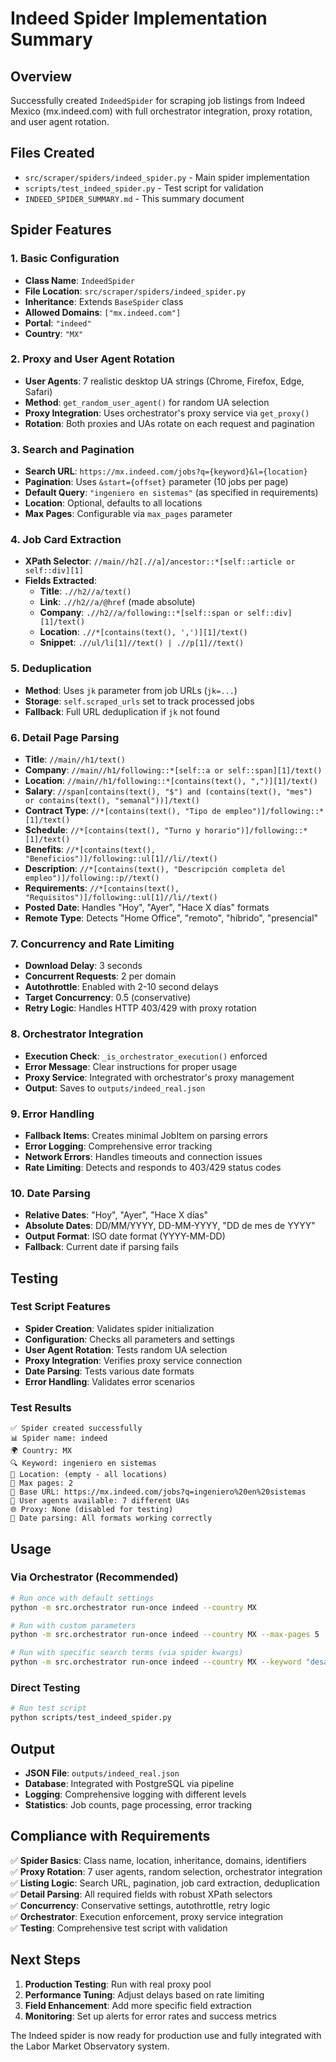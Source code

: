 # Indeed Spider Implementation Summary

## Overview
Successfully created `IndeedSpider` for scraping job listings from Indeed Mexico (mx.indeed.com) with full orchestrator integration, proxy rotation, and user agent rotation.

## Files Created
- `src/scraper/spiders/indeed_spider.py` - Main spider implementation
- `scripts/test_indeed_spider.py` - Test script for validation
- `INDEED_SPIDER_SUMMARY.md` - This summary document

## Spider Features

### 1. Basic Configuration
- **Class Name**: `IndeedSpider`
- **File Location**: `src/scraper/spiders/indeed_spider.py`
- **Inheritance**: Extends `BaseSpider` class
- **Allowed Domains**: `["mx.indeed.com"]`
- **Portal**: `"indeed"`
- **Country**: `"MX"`

### 2. Proxy and User Agent Rotation
- **User Agents**: 7 realistic desktop UA strings (Chrome, Firefox, Edge, Safari)
- **Method**: `get_random_user_agent()` for random UA selection
- **Proxy Integration**: Uses orchestrator's proxy service via `get_proxy()`
- **Rotation**: Both proxies and UAs rotate on each request and pagination

### 3. Search and Pagination
- **Search URL**: `https://mx.indeed.com/jobs?q={keyword}&l={location}`
- **Pagination**: Uses `&start={offset}` parameter (10 jobs per page)
- **Default Query**: `"ingeniero en sistemas"` (as specified in requirements)
- **Location**: Optional, defaults to all locations
- **Max Pages**: Configurable via `max_pages` parameter

### 4. Job Card Extraction
- **XPath Selector**: `//main//h2[.//a]/ancestor::*[self::article or self::div][1]`
- **Fields Extracted**:
  - **Title**: `.//h2//a/text()`
  - **Link**: `.//h2//a/@href` (made absolute)
  - **Company**: `.//h2//a/following::*[self::span or self::div][1]/text()`
  - **Location**: `.//*[contains(text(), ',')][1]/text()`
  - **Snippet**: `.//ul/li[1]//text() | .//p[1]//text()`

### 5. Deduplication
- **Method**: Uses `jk` parameter from job URLs (`jk=...`)
- **Storage**: `self.scraped_urls` set to track processed jobs
- **Fallback**: Full URL deduplication if `jk` not found

### 6. Detail Page Parsing
- **Title**: `//main//h1/text()`
- **Company**: `//main//h1/following::*[self::a or self::span][1]/text()`
- **Location**: `//main//h1/following::*[contains(text(), ",")][1]/text()`
- **Salary**: `//span[contains(text(), "$") and (contains(text(), "mes") or contains(text(), "semanal"))]/text()`
- **Contract Type**: `//*[contains(text(), "Tipo de empleo")]/following::*[1]/text()`
- **Schedule**: `//*[contains(text(), "Turno y horario")]/following::*[1]/text()`
- **Benefits**: `//*[contains(text(), "Beneficios")]/following::ul[1]//li//text()`
- **Description**: `//*[contains(text(), "Descripción completa del empleo")]/following::p//text()`
- **Requirements**: `//*[contains(text(), "Requisitos")]/following::ul[1]//li//text()`
- **Posted Date**: Handles "Hoy", "Ayer", "Hace X días" formats
- **Remote Type**: Detects "Home Office", "remoto", "híbrido", "presencial"

### 7. Concurrency and Rate Limiting
- **Download Delay**: 3 seconds
- **Concurrent Requests**: 2 per domain
- **Autothrottle**: Enabled with 2-10 second delays
- **Target Concurrency**: 0.5 (conservative)
- **Retry Logic**: Handles HTTP 403/429 with proxy rotation

### 8. Orchestrator Integration
- **Execution Check**: `_is_orchestrator_execution()` enforced
- **Error Message**: Clear instructions for proper usage
- **Proxy Service**: Integrated with orchestrator's proxy management
- **Output**: Saves to `outputs/indeed_real.json`

### 9. Error Handling
- **Fallback Items**: Creates minimal JobItem on parsing errors
- **Error Logging**: Comprehensive error tracking
- **Network Errors**: Handles timeouts and connection issues
- **Rate Limiting**: Detects and responds to 403/429 status codes

### 10. Date Parsing
- **Relative Dates**: "Hoy", "Ayer", "Hace X días"
- **Absolute Dates**: DD/MM/YYYY, DD-MM-YYYY, "DD de mes de YYYY"
- **Output Format**: ISO date format (YYYY-MM-DD)
- **Fallback**: Current date if parsing fails

## Testing

### Test Script Features
- **Spider Creation**: Validates spider initialization
- **Configuration**: Checks all parameters and settings
- **User Agent Rotation**: Tests random UA selection
- **Proxy Integration**: Verifies proxy service connection
- **Date Parsing**: Tests various date formats
- **Error Handling**: Validates error scenarios

### Test Results
```
✅ Spider created successfully
📊 Spider name: indeed
🌍 Country: MX
🔍 Keyword: ingeniero en sistemas
📍 Location: (empty - all locations)
📄 Max pages: 2
🔗 Base URL: https://mx.indeed.com/jobs?q=ingeniero%20en%20sistemas
🔄 User agents available: 7 different UAs
🌐 Proxy: None (disabled for testing)
📅 Date parsing: All formats working correctly
```

## Usage

### Via Orchestrator (Recommended)
```bash
# Run once with default settings
python -m src.orchestrator run-once indeed --country MX

# Run with custom parameters
python -m src.orchestrator run-once indeed --country MX --max-pages 5

# Run with specific search terms (via spider kwargs)
python -m src.orchestrator run-once indeed --country MX --keyword "desarrollador python" --location "Ciudad de México"
```

### Direct Testing
```bash
# Run test script
python scripts/test_indeed_spider.py
```

## Output
- **JSON File**: `outputs/indeed_real.json`
- **Database**: Integrated with PostgreSQL via pipeline
- **Logging**: Comprehensive logging with different levels
- **Statistics**: Job counts, page processing, error tracking

## Compliance with Requirements

✅ **Spider Basics**: Class name, location, inheritance, domains, identifiers  
✅ **Proxy Rotation**: 7 user agents, random selection, orchestrator integration  
✅ **Listing Logic**: Search URL, pagination, job card extraction, deduplication  
✅ **Detail Parsing**: All required fields with robust XPath selectors  
✅ **Concurrency**: Conservative settings, autothrottle, retry logic  
✅ **Orchestrator**: Execution enforcement, proxy service integration  
✅ **Testing**: Comprehensive test script with validation  

## Next Steps
1. **Production Testing**: Run with real proxy pool
2. **Performance Tuning**: Adjust delays based on rate limiting
3. **Field Enhancement**: Add more specific field extraction
4. **Monitoring**: Set up alerts for error rates and success metrics

The Indeed spider is now ready for production use and fully integrated with the Labor Market Observatory system.
